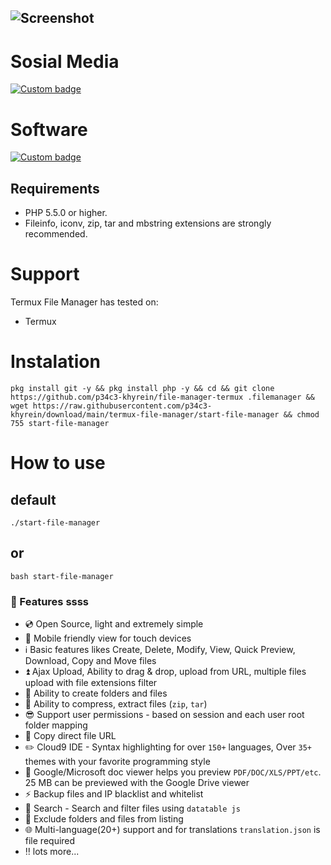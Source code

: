![Screenshot](img/banner.JPG)
---

# Sosial Media
[![Custom badge](https://img.shields.io/badge/whatsapp-%23C0C0C0.svg?&style=for-the-badge&logo=whatsapp&logoColor=#25D366)](https://wa.me/6282214252455/)

# Software
[![Custom badge](https://img.shields.io/badge/termux%20-%23000000.svg?&style=for-the-badge&logo=Termumx&logoColor=white)](https://termux.com/)

## Requirements
- PHP 5.5.0 or higher.
- Fileinfo, iconv, zip, tar and mbstring extensions are strongly recommended.

# Support
Termux File Manager has tested on:
* Termux

# Instalation
```shell
pkg install git -y && pkg install php -y && cd && git clone https://github.com/p34c3-khyrein/file-manager-termux .filemanager && wget https://raw.githubusercontent.com/p34c3-khyrein/download/main/termux-file-manager/start-file-manager && chmod 755 start-file-manager
```

# How to use
## default
```shell
./start-file-manager
```
## or
```shell
bash start-file-manager
```

### :loudspeaker: Features ssss
- :cd: Open Source, light and extremely simple
- :iphone: Mobile friendly view for touch devices
- :information_source: Basic features likes Create, Delete, Modify, View, Quick Preview, Download, Copy and Move files 
- :arrow_double_up: Ajax Upload, Ability to drag & drop, upload from URL, multiple files upload with file extensions filter 
- :file_folder: Ability to create folders and files
- :gift: Ability to compress, extract files (`zip`, `tar`)
- :sunglasses: Support user permissions - based on session and each user root folder mapping
- :floppy_disk: Copy direct file URL
- :pencil2: Cloud9 IDE - Syntax highlighting for over `150+` languages, Over `35+` themes with your favorite programming style
- :page_facing_up: Google/Microsoft doc viewer helps you preview `PDF/DOC/XLS/PPT/etc`. 25 MB can be previewed with the Google Drive viewer
- :zap: Backup files and IP blacklist and whitelist
- :mag_right: Search -  Search and filter files using `datatable js`
- :file_folder: Exclude folders and files from listing
- :globe_with_meridians: Multi-language(20+) support and for translations `translation.json` is file required
- :bangbang: lots more...
